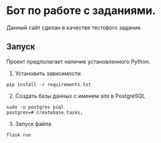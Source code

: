 # Бот по работе с заданиями.

Данный сайт сделан в качестве тестового задания.

## Запуск

Проект предполагает наличие установленного Python. 

1. Установить зависимости

```commandline
pip install -r requirements.txt
```

2. Создать базы данных с именем site в PostgreSQL

```commandline
sudo -u postgres psql
postgres=# createbase tasks;
```

3. Запуск файла

```commandline
flask run
```

